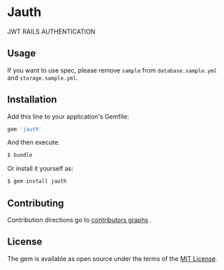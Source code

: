 # Jauth
JWT RAILS AUTHENTICATION

## Usage
If you want to use spec, please remove `sample` from `database.sample.yml` and `storage.sample.yml`.

## Installation
Add this line to your application's Gemfile:

```ruby
gem 'jauth'
```

And then execute:
```bash
$ bundle
```

Or install it yourself as:
```bash
$ gem install jauth
```

## Contributing
Contribution directions go to [contributors graphs](https://github.com/hamidkhosravian/Jauth/graphs/contributors)
.

## License
The gem is available as open source under the terms of the [MIT License](https://opensource.org/licenses/MIT).

